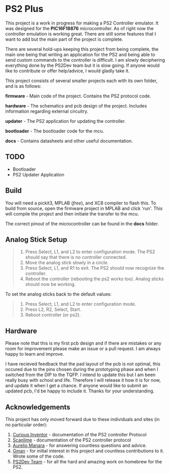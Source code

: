 # **PS2 Plus**

This project is a work in progress for making a PS2 Controller emulator. It was designed for the **PIC16F18876** microcontroller. As of right now the controller emulation is working great. There are still some features that I want to add but the main part of the project is complete. 

There are several hold-ups keeping this project from being complete, the main one being that writing an application for the PS2 and being able to send custom commands to the controller is difficult. I am slowly deciphering everything done by the PS2Dev team but it is slow going. If anyone would like to contribute or offer help/advice, I would gladly take it.

This project consists of several smaller projects each with its own folder, and is as follows:

**firmware** - Main code of the project. Contains the PS2 protocol code.

**hardware** - The schematics and pcb design of the project. Includes information regarding external circuitry.

**updater** - The PS2 application for updating the controller.

**bootloader** - The bootloader code for the mcu.

**docs** - Contains datasheets and other useful documentation.

## **TODO**

- Bootloader
- PS2 Updater Application

## **Build**

You will need a pickit3, MPLAB (_free_), and XC8 compiler to flash this. To build from source, open the firmware project in MPLAB and click 'run'. This will compile the project and then initiate the transfer to the mcu.

The correct pinout of the microcontroller can be found in the **docs** folder.

## **Analog Stick Setup**

> 1. Press Select, L1, and L2 to enter configuration mode. The PS2 should say that there is no controller connected.
> 2. Move the analog stick slowly in a circle.
> 3. Press Select, L1, and R1 to exit. The PS2 should now recognize the controller.
> 4. Reboot the controller (rebooting the ps2 works too).
> Analog sticks should now be working.

To set the analog sticks back to the default values:
> 1. Press Select, L1, and L2 to enter configuration mode.
> 2. Press L2, R2, Select, Start.
> 3. Reboot controller (or ps2).

## **Hardware**
Please note that this is my first pcb design and if there are mistakes or any room for improvement please make an issue or a pull request. I am always happy to learn and improve. 

I have recieved feedback that the pad layout of the pcb is not optimal, this occured due to the pins chosen during the prototyping phase and when I switched from the DIP to the TQFP. I intend to update this but I am been really busy with school and life. Therefore I will release it how it is for now, and update it when I get a chance. If anyone would like to submit an updated pcb, I'd be happy to include it. Thanks for your understanding.

## **Acknowledgements**

This project has only moved forward due to these individuals and sites (in no particular order):

1. [Curious Inventor](http://store.curiousinventor.com/guides/PS2) - documentation of the PS2 controller Protocol
2. [Scanlime](https://gist.github.com/scanlime/5042071) - documentation of the PS2 controller protocol
3. [Aurelio Manara](https://github.com/Aurelio92/GCPlus) - for answering countless questions and advice.
4. [Gman](https://gmanmodz.com/) - for initial interest in this project and countless contributions to it. Wrote some of the code.
5. [PS2Dev Team](https://github.com/ps2dev) - for all the hard and amazing work on homebrew for the PS2.

